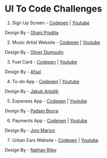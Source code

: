 # UI To Code Challenges

1. Sign Up Screen - <a href='https://codepen.io/prvnbist/pen/bqpzbN'>Codepen</a> | <a href='https://youtu.be/gdDw1FMvY9E'>Youtube</a>

Design By - <a href='https://dribbble.com/shots/2353173-Free-vs-Premium-Account/attachments/450142'>Ghani Pradita</a>

2. Music Artist Website - <a href='https://codepen.io/prvnbist/pen/QpEZVG'>Codepen</a> | <a href='https://youtu.be/Dy_FqPtXKCk'>Youtube</a>

Design By - <a href='https://dribbble.com/shots/3338284-OVO-Sound-Redesign-Artist/attachments/723296'>Oliver Dumoulin</a>

3. Fuel Card - <a href='https://codepen.io/prvnbist/pen/MpEzzd'>Codepen</a> | <a href='https://youtu.be/vZxjrNb1QGA'>Youtube</a>

Design By - <a href='https://dribbble.com/shots/3301677-Zeta-fuel-card-specs'>Afsal</a>

4. To-do App - <a href='https://codepen.io/prvnbist/pen/bqYLYE'>Codepen</a> | <a href='https://youtu.be/vZxjrNb1QGA'>Youtube</a>

Design By - <a href='https://dribbble.com/shots/3167358-Microinteractions-for-to-do-list-app'>Jakub Antalik</a>

5. Expenses App - <a href='https://codepen.io/prvnbist/pen/BRQVyN'>Codepen</a> | <a href='https://youtu.be/j1_TmFNoGH8'>Youtube</a>

Design By - <a href='https://dribbble.com/shots/3005605-Spending-App-Another-Exploration/attachments/628276'>Padam Boora</a>

6. Payments App - <a href='https://codepen.io/prvnbist/pen/YQKzyv'>Codepen</a> | <a href='https://youtu.be/IBSe68nEYng'>Youtube</a>

Design By - <a href='https://dribbble.com/shots/2619192-Payment-Checkout-Adobe-XD-File'>Jojo Marion</a>

7. Urban Ears Website - <a href='https://codepen.io/prvnbist/pen/bRbjmN'>Codepen</a> | <a href='https://youtu.be/dYneZegGVcQ'>Youtube</a>

Design By - <a href="https://dribbble.com/shots/3536062-Urbanears-Landing-Screen/attachments/784984">Nathan Riley</a>